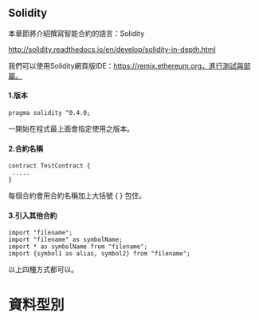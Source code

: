 ## Solidity

本章節將介紹撰寫智能合約的語言：Solidity

http://solidity.readthedocs.io/en/develop/solidity-in-depth.html

我們可以使用Solidity網頁版IDE：https://remix.ethereum.org，進行測試與部屬。



#### 1.版本

```
pragma solidity ^0.4.0;
```

一開始在程式最上面會指定使用之版本。

#### 2.合約名稱

```
contract TestContract {
 .....
}
```

每個合約會用合約名稱加上大括號 { } 包住。

#### 3.引入其他合約

```
import "filename";
import "filename" as symbolName;
import * as symbolName from "filename";
import {symbol1 as alias, symbol2} from "filename";
```

以上四種方式都可以。

# 資料型別





